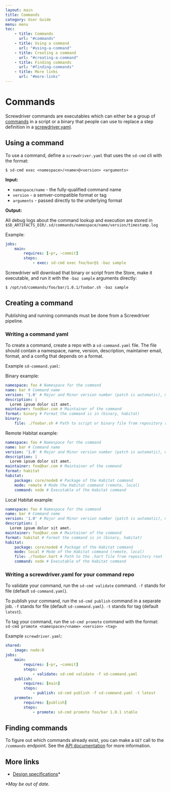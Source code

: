 ```yaml
---
layout: main
title: Commands
category: User Guide
menu: menu
toc:
    - title: Commands
      url: "#commands"
    - title: Using a command
      url: "#using-a-command"
    - title: Creating a command
      url: "#creating-a-command"
    - title: Finding commands
      url: "#finding-commands"
    - title: More links
      url: "#more-links"
---
```

# Commands

Screwdriver commands are executables which can either be a group of [commands](https://en.wikipedia.org/wiki/Command_(computing)) in a script or a binary that people can use to replace a step definition in a [screwdriver.yaml](./configuration).

## Using a command

To use a command, define a `screwdriver.yaml` that uses the `sd-cmd` cli with the format:

```
$ sd-cmd exec <namespace>/<name>@<version> <arguments>
```

__Input:__

- `namespace/name` - the fully-qualified command name
- `version` - a semver-compatible format or tag
- `arguments` - passed directly to the underlying format

__Output:__

All debug logs about the command lookup and execution are stored in `$SD_ARTIFACTS_DIR/.sd/commands/namespace/name/version/timestamp.log`

Example:
```yaml
jobs:
    main:
        requires: [~pr, ~commit]
        steps:
            - exec: sd-cmd exec foo/bar@1 -baz sample
```

Screwdriver will download that binary or script from the Store, make it executable, and run it with the `-baz sample` arguments directly:
```
$ /opt/sd/commands/foo/bar/1.0.1/foobar.sh -baz sample
```

## Creating a command

Publishing and running commands must be done from a Screwdriver pipeline.

### Writing a command yaml

To create a command, create a repo with a `sd-command.yaml` file. The file should contain a namespace, name, version, description, maintainer email, format, and a config that depends on a format.

Example `sd-command.yaml`:

Binary example:
```yaml
namespace: foo # Namespace for the command
name: bar # Command name
version: '1.0' # Major and Minor version number (patch is automatic), must be a string
description: |
  Lorem ipsum dolor sit amet.
maintainer: foo@bar.com # Maintainer of the command
format: binary # Format the command is in (binary, habitat)
binary:
    file: ./foobar.sh # Path to script or binary file from repository root
```

Remote Habitat example:
```yaml
namespace: foo # Namespace for the command
name: bar # Command name
version: '1.0' # Major and Minor version number (patch is automatic), must be a string
description: |
  Lorem ipsum dolor sit amet.
maintainer: foo@bar.com # Maintainer of the command
format: habitat
habitat:
    package: core/node8 # Package of the Habitat command
    mode: remote # Mode the Habitat command (remote, local)
    command: node # Executable of the Habitat command
```

Local Habitat example:
```yaml
namespace: foo # Namespace for the command
name: bar # Command name
version: '1.0' # Major and Minor version number (patch is automatic), must be a string
description: |
  Lorem ipsum dolor sit amet.
maintainer: foo@bar.com # Maintainer of the command
format: habitat # Format the command is in (binary, habitat)
habitat:
    package: core/node8 # Package of the Habitat command
    mode: local # Mode of the Habitat command (remote, local)
    file: ./foobar.hart # Path to the .hart file from repository root
    command: node # Executable of the Habitat command
```

### Writing a screwdriver.yaml for your command repo

To validate your command, run the `sd-cmd validate` command. `-f` stands for file (default `sd-command.yaml`).

To publish your command, run the `sd-cmd publish` command in a separate job. `-f` stands for file (default `sd-command.yaml`). `-t` stands for tag (default `latest`).

To tag your command, run the `sd-cmd promote` command with the format: `sd-cmd promote <namespace>/<name> <version> <tag>`

Example `screwdriver.yaml`:
```yaml
shared:
    image: node:8
jobs:
    main:
        requires: [~pr, ~commit]
        steps:
            - validate: sd-cmd validate -f sd-command.yaml
    publish:
        requires: [main]
        steps:
            - publish: sd-cmd publish -f sd-command.yaml -t latest
    promote:
        requires: [publish]
        steps:
            - promote: sd-cmd promote foo/bar 1.0.1 stable
```

## Finding commands

To figure out which commands already exist, you can make a `GET` call to the `/commands` endpoint. See the [API documentation](./api) for more information.

## More links
- [Design specifications](https://github.com/screwdriver-cd/screwdriver/blob/master/design/commands.md)*

_*May be out of date._
